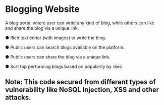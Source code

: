 # Blogging Website


A blog portal where user can write any kind of blog, while others can like and share the blog
via a unique link.


● Rich text editor (with images) to write the blog.

● Public users can search blogs available on the platform.

● Public users can share the blog via a unique link.

● Sort top performing blogs based on popularity by likes

## Note: This code secured from different types of vulnerability like NoSQL Injection, XSS and other attacks.

